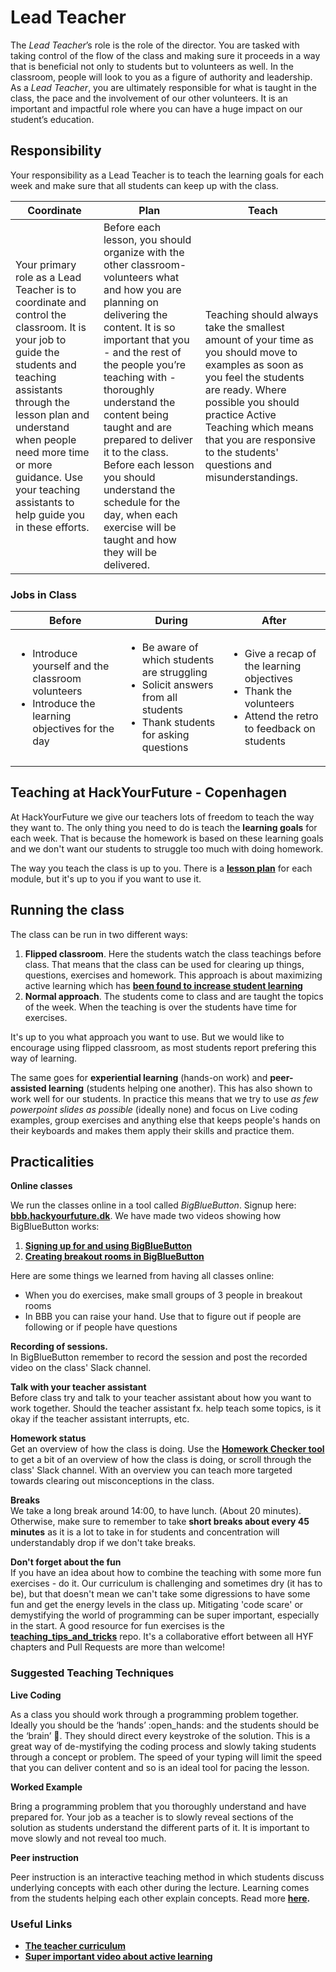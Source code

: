# Lead Teacher

The _Lead Teacher_’s role is the role of the director. You are tasked with taking control of the flow of the class and making sure it proceeds in a way that is beneficial not only to students but to volunteers as well. In the classroom, people will look to you as a figure of authority and leadership. As a _Lead Teacher_, you are ultimately responsible for what is taught in the class, the pace and the involvement of our other volunteers. It is an important and impactful role where you can have a huge impact on our student’s education.

## Responsibility

Your responsibility as a Lead Teacher is to teach the learning goals for each week and make sure that all students can keep up with the class.

| Coordinate                                                                                                                                                                                                                                                                                        | Plan                                                                                                                                                                                                                                                                                                                                                                                                                                                  | Teach                                                                                                                                                                                                                                                                            |
| ------------------------------------------------------------------------------------------------------------------------------------------------------------------------------------------------------------------------------------------------------------------------------------------------- | ----------------------------------------------------------------------------------------------------------------------------------------------------------------------------------------------------------------------------------------------------------------------------------------------------------------------------------------------------------------------------------------------------------------------------------------------------- | -------------------------------------------------------------------------------------------------------------------------------------------------------------------------------------------------------------------------------------------------------------------------------- |
| Your primary role as a Lead Teacher is to coordinate and control the classroom. It is your job to guide the students and teaching assistants through the lesson plan and understand when people need more time or more guidance. Use your teaching assistants to help guide you in these efforts. | Before each lesson, you should organize with the other classroom-volunteers what and how you are planning on delivering the content. It is so important that you - and the rest of the people you’re teaching with - thoroughly understand the content being taught and are prepared to deliver it to the class. Before each lesson you should understand the schedule for the day, when each exercise will be taught and how they will be delivered. | Teaching should always take the smallest amount of your time as you should move to examples as soon as you feel the students are ready. Where possible you should practice Active Teaching which means that you are responsive to the students' questions and misunderstandings. |

### Jobs in Class

| Before                                                                                                                  | During                                                                                                                                            | After                                                                                                                                   |
| ----------------------------------------------------------------------------------------------------------------------- | ------------------------------------------------------------------------------------------------------------------------------------------------- | --------------------------------------------------------------------------------------------------------------------------------------- |
| <ul><li>Introduce yourself and the classroom volunteers</li><li>Introduce the learning objectives for the day</li></ul> | <ul><li>Be aware of which students are struggling</li><li>Solicit answers from all students</li><li>Thank students for asking questions</li></ul> | <ul><li>Give a recap of the learning objectives</li><li>Thank the volunteers</li><li>Attend the retro to feedback on students</li></ul> |

## Teaching at HackYourFuture - Copenhagen

At HackYourFuture we give our teachers lots of freedom to teach the way they want to. The only thing you need to do is teach the **learning goals** for each week. That is because the homework is based on these learning goals and we don't want our students to struggle too much with doing homework.

The way you teach the class is up to you. There is a [**lesson plan**](https://github.com/HackYourFuture-CPH/JavaScript/blob/master/javascript2/week2/lesson-plan.md) for each module, but it's up to you if you want to use it.

## Running the class

The class can be run in two different ways:

1. **Flipped classroom**. Here the students watch the class teachings before class. That means that the class can be used for clearing up things, questions, exercises and homework. This approach is about maximizing active learning which has [**been found to increase student learning**](https://news.harvard.edu/gazette/story/2019/09/study-shows-that-students-learn-more-when-taking-part-in-classrooms-that-employ-active-learning-strategies/)
2. **Normal approach**. The students come to class and are taught the topics of the week. When the teaching is over the students have time for exercises.

It's up to you what approach you want to use. But we would like to encourage using flipped classroom, as most students report prefering this way of learning.

The same goes for **experiential learning** (hands-on work) and **peer-assisted learning** (students helping one another). This has also shown to work well for our students. In practice this means that we try to use _as few powerpoint slides as possible_ (ideally none) and focus on Live coding examples, group exercises and anything else that keeps people's hands on their keyboards and makes them apply their skills and practice them.

## Practicalities

**Online classes**

We run the classes online in a tool called _BigBlueButton_. Signup here: [**bbb.hackyourfuture.dk**](https://bbb.hackyourfuture.dk/). We have made two videos showing how BigBlueButton works:

1. [**Signing up for and using BigBlueButton**](https://www.youtube.com/watch?v=1a7mosbd02c)
2. [**Creating breakout rooms in BigBlueButton**](https://www.youtube.com/watch?v=lljwGimOBYQ)

Here are some things we learned from having all classes online:

* When you do exercises, make small groups of 3 people in breakout rooms
* In BBB you can raise your hand. Use that to figure out if people are following or if people have questions

**Recording of sessions.**\
In BigBlueButton remember to record the session and post the recorded video on the class' Slack channel.

**Talk with your teacher assistant**\
Before class try and talk to your teacher assistant about how you want to work together. Should the teacher assistant fx. help teach some topics, is it okay if the teacher assistant interrupts, etc.

**Homework status**\
Get an overview of how the class is doing. Use the [**Homework Checker tool**](https://hyf-homework-assesment.herokuapp.com/) to get a bit of an overview of how the class is doing, or scroll through the class' Slack channel. With an overview you can teach more targeted towards clearing out misconceptions in the class.

**Breaks**\
We take a long break around 14:00, to have lunch. (About 20 minutes). Otherwise, make sure to remember to take **short breaks about every 45 minutes** as it is a lot to take in for students and concentration will understandably drop if we don't take breaks.

**Don't forget about the fun**\
If you have an idea about how to combine the teaching with some more fun exercises - do it. Our curriculum is challenging and sometimes dry (it has to be), but that doesn't mean we can't take some digressions to have some fun and get the energy levels in the class up. Mitigating 'code scare' or demystifying the world of programming can be super important, especially in the start. A good resource for fun exercises is the [**teaching\_tips\_and\_tricks**](https://github.com/HackYourFuture/teaching\_tips\_tricks) repo. It's a collaborative effort between all HYF chapters and Pull Requests are more than welcome!

### Suggested Teaching Techniques

**Live Coding**

As a class you should work through a programming problem together. Ideally you should be the ‘hands’ :open\_hands: and the students should be the ‘brain’ :brain:. They should direct every keystroke of the solution. This is a great way of de-mystifying the coding process and slowly taking students through a concept or problem. The speed of your typing will limit the speed that you can deliver content and so is an ideal tool for pacing the lesson.

**Worked Example**

Bring a programming problem that you thoroughly understand and have prepared for. Your job as a teacher is to slowly reveal sections of the solution as students understand the different parts of it. It is important to move slowly and not reveal too much.

**Peer instruction**

Peer instruction is an interactive teaching method in which students discuss underlying concepts with each other during the lecture. Learning comes from the students helping each other explain concepts. Read more [**here**](https://hyfbe.gitbook.io/teacher-curriculum/topics/peer-instruction)**.**

### Useful Links

* [**The teacher curriculum**](https://hyfbe.gitbook.io/teacher-curriculum)
* [**Super important video about active learning**](https://www.youtube.com/watch?v=Z9orbxoRofI)
